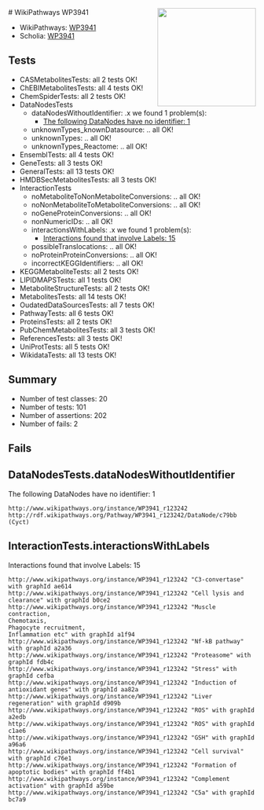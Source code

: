 <img style="float: right; width: 200px" src="https://upload.wikimedia.org/wikipedia/commons/thumb/8/83/Wplogo_with_text_500.png/640px-Wplogo_with_text_500.png" />
# WikiPathways WP3941

* WikiPathways: [WP3941](https://new.wikipathways.org/pathways/WP3941)
* Scholia: [WP3941](https://scholia.toolforge.org/wikipathways/WP3941)
## Tests
* CASMetabolitesTests: all 2 tests OK!
* ChEBIMetabolitesTests: all 4 tests OK!
* ChemSpiderTests: all 2 tests OK!
* DataNodesTests
    * dataNodesWithoutIdentifier: .x we found 1 problem(s):
        * [The following DataNodes have no identifier: 1](#d2d32fa0)
    * unknownTypes_knownDatasource: .. all OK!
    * unknownTypes: .. all OK!
    * unknownTypes_Reactome: .. all OK!
* EnsemblTests: all 4 tests OK!
* GeneTests: all 3 tests OK!
* GeneralTests: all 13 tests OK!
* HMDBSecMetabolitesTests: all 3 tests OK!
* InteractionTests
    * noMetaboliteToNonMetaboliteConversions: .. all OK!
    * noNonMetaboliteToMetaboliteConversions: .. all OK!
    * noGeneProteinConversions: .. all OK!
    * nonNumericIDs: .. all OK!
    * interactionsWithLabels: .x we found 1 problem(s):
        * [Interactions found that involve Labels: 15](#fe97a8bd)
    * possibleTranslocations: .. all OK!
    * noProteinProteinConversions: .. all OK!
    * incorrectKEGGIdentifiers: .. all OK!
* KEGGMetaboliteTests: all 2 tests OK!
* LIPIDMAPSTests: all 1 tests OK!
* MetaboliteStructureTests: all 2 tests OK!
* MetabolitesTests: all 14 tests OK!
* OudatedDataSourcesTests: all 7 tests OK!
* PathwayTests: all 6 tests OK!
* ProteinsTests: all 2 tests OK!
* PubChemMetabolitesTests: all 3 tests OK!
* ReferencesTests: all 3 tests OK!
* UniProtTests: all 5 tests OK!
* WikidataTests: all 13 tests OK!


## Summary

* Number of test classes: 20
* Number of tests: 101
* Number of assertions: 202
* Number of fails: 2

## Fails

<a name="d2d32fa0" />

## DataNodesTests.dataNodesWithoutIdentifier

The following DataNodes have no identifier: 1
```
http://www.wikipathways.org/instance/WP3941_r123242 http://rdf.wikipathways.org/Pathway/WP3941_r123242/DataNode/c79bb (Cyct)
```

<a name="fe97a8bd" />

## InteractionTests.interactionsWithLabels

Interactions found that involve Labels: 15
```
http://www.wikipathways.org/instance/WP3941_r123242 "C3-convertase" with graphId ae614
http://www.wikipathways.org/instance/WP3941_r123242 "Cell lysis and clearance" with graphId b0ce2
http://www.wikipathways.org/instance/WP3941_r123242 "Muscle contraction,
Chemotaxis,
Phagocyte recruitment,
Inflammation etc" with graphId a1f94
http://www.wikipathways.org/instance/WP3941_r123242 "Nf-kB pathway" with graphId a2a36
http://www.wikipathways.org/instance/WP3941_r123242 "Proteasome" with graphId fdb4c
http://www.wikipathways.org/instance/WP3941_r123242 "Stress" with graphId cefba
http://www.wikipathways.org/instance/WP3941_r123242 "Induction of antioxidant genes" with graphId aa82a
http://www.wikipathways.org/instance/WP3941_r123242 "Liver regeneration" with graphId d909b
http://www.wikipathways.org/instance/WP3941_r123242 "ROS" with graphId a2edb
http://www.wikipathways.org/instance/WP3941_r123242 "ROS" with graphId c1ae6
http://www.wikipathways.org/instance/WP3941_r123242 "GSH" with graphId a96a6
http://www.wikipathways.org/instance/WP3941_r123242 "Cell survival" with graphId c76e1
http://www.wikipathways.org/instance/WP3941_r123242 "Formation of apoptotic bodies" with graphId ff4b1
http://www.wikipathways.org/instance/WP3941_r123242 "Complement activation" with graphId a59be
http://www.wikipathways.org/instance/WP3941_r123242 "C5a" with graphId bc7a9
```

